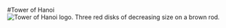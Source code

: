 #Tower of Hanoi
![Tower of Hanoi logo. Three red disks of decreasing size on a brown rod.](https://i.imgur.com/w1NDCaK.png)
